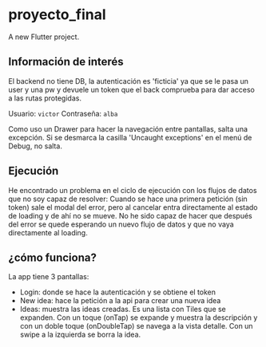 # proyecto_final

A new Flutter project.

## Información de interés
El backend no tiene DB, la autenticación es 'ficticia' ya que se le pasa un user y una pw y devuele un token que el back comprueba para dar acceso a las rutas protegidas.

Usuario: `victor`
Contraseña: `alba`

Como uso un Drawer para hacer la navegación entre pantallas, salta una excepción. Si se desmarca la casilla 'Uncaught exceptions' en el menú de Debug, no salta.

## Ejecución
He encontrado un problema en el ciclo de ejecución con los flujos de datos que no soy capaz de resolver:
Cuando se hace una primera petición (sin token) sale el modal del error, pero al cancelar entra directamente al estado de loading y de ahí no se mueve. No he sido capaz de hacer que después del error se quede esperando un nuevo flujo de datos y que no vaya directamente al loading.

## ¿cómo funciona?
La app tiene 3 pantallas:
- Login: donde se hace la autenticación y se obtiene el token
- New idea: hace la petición a la api para crear una nueva idea
- Ideas: muestra las ideas creadas. Es una lista con Tiles que se expanden. Con un toque (onTap) se expande y muestra la descripción y con un doble toque (onDoubleTap) se navega a la vista detalle. Con un swipe a la izquierda se borra la idea.

